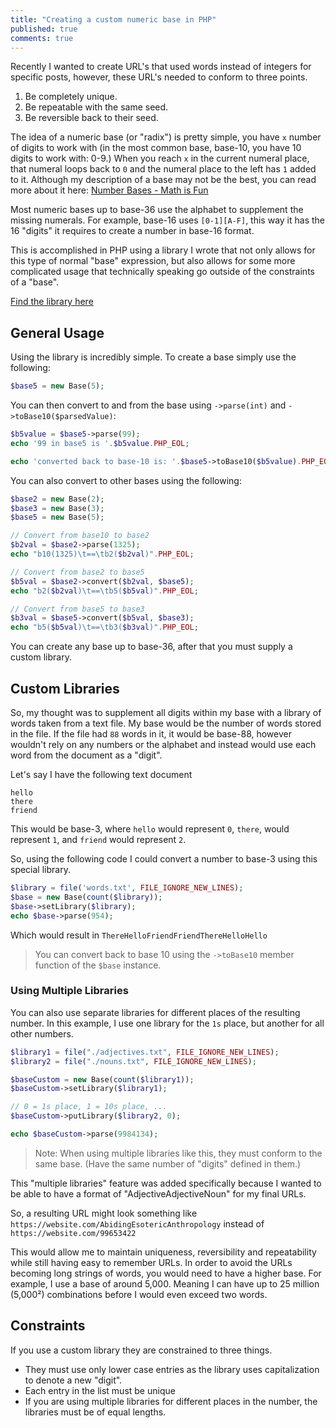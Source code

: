 ```yaml
---
title: "Creating a custom numeric base in PHP"
published: true
comments: true
---
```


Recently I wanted to create URL's that used words instead of integers for specific posts, however, these URL's needed to conform to three points.

  1. Be completely unique.
  2. Be repeatable with the same seed.
  3. Be reversible back to their seed.

The idea of a numeric base (or "radix") is pretty simple, you have `x` number of digits to work with (in the most common base, base-10, you have 10 digits to work with: 0-9.) When you reach `x` in the current numeral place, that numeral loops back to `0` and the numeral place to the left has `1` added to it. Although my description of a base may not be the best, you can read more about it here: [Number Bases - Math is Fun](https://www.mathsisfun.com/numbers/bases.html)

Most numeric bases up to base-36 use the alphabet to supplement the missing numerals. For example, base-16 uses `[0-1][A-F]`, this way it has the 16 "digits" it requires to create a number in base-16 format.

This is accomplished in PHP using a library I wrote that not only allows for this type of normal "base" expression, but also allows for some more complicated usage that technically speaking go outside of the constraints of a "base".

[Find the library here](https://gist.github.com/nathan-fiscaletti/5c999a60d17ee1bff0a44bb6365c1e6b)

## General Usage

Using the library is incredibly simple. To create a base simply use the following:

```php
$base5 = new Base(5);
```

You can then convert to and from the base using `->parse(int)` and `->toBase10($parsedValue)`:
    
```php
$b5value = $base5->parse(99);
echo '99 in base5 is '.$b5value.PHP_EOL;

echo 'converted back to base-10 is: '.$base5->toBase10($b5value).PHP_EOL;
```

You can also convert to other bases using the following:
    
```php
$base2 = new Base(2);
$base3 = new Base(3);
$base5 = new Base(5);

// Convert from base10 to base2
$b2val = $base2->parse(1325);
echo "b10(1325)\t==\tb2($b2val)".PHP_EOL;

// Convert from base2 to base5
$b5val = $base2->convert($b2val, $base5);
echo "b2($b2val)\t==\tb5($b5val)".PHP_EOL;

// Convert from base5 to base3
$b3val = $base5->convert($b5val, $base3);
echo "b5($b5val)\t==\tb3($b3val)".PHP_EOL;
```

You can create any base up to base-36, after that you must supply a custom library.

## Custom Libraries

So, my thought was to supplement all digits within my base with a library of words taken from a text file. My base would be the number of words stored in the file. If the file had `88` words in it, it 
would be base-88, however wouldn't rely on any numbers or the alphabet and instead would use each word from the document as a "digit".

Let's say I have the following text document 
    
```
hello
there
friend
```

This would be base-3, where `hello` would represent `0`, `there`, would represent `1`, and `friend` would represent `2`.

So, using the following code I could convert a number to base-3 using this special library.
    
```php
$library = file('words.txt', FILE_IGNORE_NEW_LINES);
$base = new Base(count($library));
$base->setLibrary($library);
echo $base->parse(954);
```

Which would result in `ThereHelloFriendFriendThereHelloHello`

> You can convert back to base 10 using the `->toBase10` member function of the `$base` instance.

### Using Multiple Libraries

You can also use separate libraries for different places of the resulting number. In this example, I use one library for the `1s` place, but another for all other numbers. 
    
```php
$library1 = file("./adjectives.txt", FILE_IGNORE_NEW_LINES);
$library2 = file("./nouns.txt", FILE_IGNORE_NEW_LINES);

$baseCustom = new Base(count($library1));
$baseCustom->setLibrary($library1);

// 0 = 1s place, 1 = 10s place, ...
$baseCustom->putLibrary($library2, 0);

echo $baseCustom->parse(9984134);
```

> Note: When using multiple libraries like this, they must conform to the same base. (Have the same number of "digits" defined in them.)

This "multiple libraries" feature was added specifically because I wanted to be able to have a format of "AdjectiveAdjectiveNoun" for my final URLs.

So, a resulting URL might look something like `https://website.com/AbidingEsotericAnthropology` instead of `https://website.com/99653422`

This would allow me to maintain uniqueness, reversibility and repeatability while still having easy to remember URLs. In order to avoid the URLs becoming long strings of words, you would need to have a higher base. For example, I use a base of around 5,000. Meaning I can have up to 25 million (5,000²) combinations before I would even exceed two words. 

## Constraints

If you use a custom library they are constrained to three things. 

  * They must use only lower case entries as the library uses capitalization to denote a new "digit".
  * Each entry in the list must be unique
  * If you are using multiple libraries for different places in the number, the libraries must be of equal lengths.
